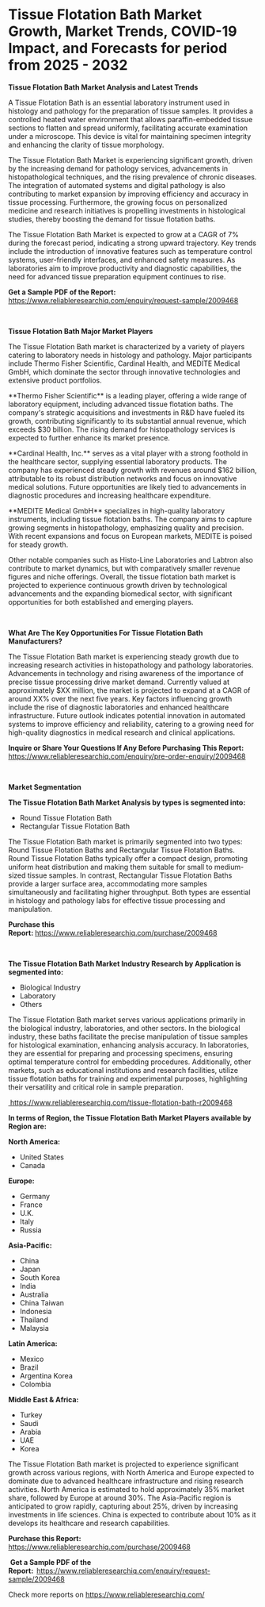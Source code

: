 <p><h1>Tissue Flotation Bath Market Growth, Market Trends, COVID-19 Impact, and Forecasts for period from 2025 - 2032</h1></p><p><strong>Tissue Flotation Bath Market Analysis and Latest Trends</strong></p>
<p><p>A Tissue Flotation Bath is an essential laboratory instrument used in histology and pathology for the preparation of tissue samples. It provides a controlled heated water environment that allows paraffin-embedded tissue sections to flatten and spread uniformly, facilitating accurate examination under a microscope. This device is vital for maintaining specimen integrity and enhancing the clarity of tissue morphology.</p><p>The Tissue Flotation Bath Market is experiencing significant growth, driven by the increasing demand for pathology services, advancements in histopathological techniques, and the rising prevalence of chronic diseases. The integration of automated systems and digital pathology is also contributing to market expansion by improving efficiency and accuracy in tissue processing. Furthermore, the growing focus on personalized medicine and research initiatives is propelling investments in histological studies, thereby boosting the demand for tissue flotation baths.</p><p>The Tissue Flotation Bath Market is expected to grow at a CAGR of 7% during the forecast period, indicating a strong upward trajectory. Key trends include the introduction of innovative features such as temperature control systems, user-friendly interfaces, and enhanced safety measures. As laboratories aim to improve productivity and diagnostic capabilities, the need for advanced tissue preparation equipment continues to rise.</p></p>
<p><strong>Get a Sample PDF of the Report:&nbsp;</strong> <a href="https://www.reliableresearchiq.com/enquiry/request-sample/2009468?utm_campaign=3519&utm_medium=2&utm_source=Github&utm_content=ia&utm_term=10042025&utm_id=tissue-flotation-bath">https://www.reliableresearchiq.com/enquiry/request-sample/2009468</a></p>
<p>&nbsp;</p>
<p><strong>Tissue Flotation Bath Major Market Players</strong></p>
<p><p>The Tissue Flotation Bath market is characterized by a variety of players catering to laboratory needs in histology and pathology. Major participants include Thermo Fisher Scientific, Cardinal Health, and MEDITE Medical GmbH, which dominate the sector through innovative technologies and extensive product portfolios.</p><p>**Thermo Fisher Scientific** is a leading player, offering a wide range of laboratory equipment, including advanced tissue flotation baths. The company's strategic acquisitions and investments in R&D have fueled its growth, contributing significantly to its substantial annual revenue, which exceeds $30 billion. The rising demand for histopathology services is expected to further enhance its market presence.</p><p>**Cardinal Health, Inc.** serves as a vital player with a strong foothold in the healthcare sector, supplying essential laboratory products. The company has experienced steady growth with revenues around $162 billion, attributable to its robust distribution networks and focus on innovative medical solutions. Future opportunities are likely tied to advancements in diagnostic procedures and increasing healthcare expenditure.</p><p>**MEDITE Medical GmbH** specializes in high-quality laboratory instruments, including tissue flotation baths. The company aims to capture growing segments in histopathology, emphasizing quality and precision. With recent expansions and focus on European markets, MEDITE is poised for steady growth.</p><p>Other notable companies such as Histo-Line Laboratories and Labtron also contribute to market dynamics, but with comparatively smaller revenue figures and niche offerings. Overall, the tissue flotation bath market is projected to experience continuous growth driven by technological advancements and the expanding biomedical sector, with significant opportunities for both established and emerging players.</p></p>
<p>&nbsp;</p>
<p><strong>What Are The Key Opportunities For Tissue Flotation Bath Manufacturers?</strong></p>
<p><p>The Tissue Flotation Bath market is experiencing steady growth due to increasing research activities in histopathology and pathology laboratories. Advancements in technology and rising awareness of the importance of precise tissue processing drive market demand. Currently valued at approximately $XX million, the market is projected to expand at a CAGR of around XX% over the next five years. Key factors influencing growth include the rise of diagnostic laboratories and enhanced healthcare infrastructure. Future outlook indicates potential innovation in automated systems to improve efficiency and reliability, catering to a growing need for high-quality diagnostics in medical research and clinical applications.</p></p>
<p><strong>Inquire or Share Your Questions If Any Before Purchasing This Report:</strong> <a href="https://www.reliableresearchiq.com/enquiry/pre-order-enquiry/2009468?utm_campaign=3519&utm_medium=2&utm_source=Github&utm_content=ia&utm_term=10042025&utm_id=tissue-flotation-bath">https://www.reliableresearchiq.com/enquiry/pre-order-enquiry/2009468</a></p>
<p>&nbsp;</p>
<p><strong>Market Segmentation</strong></p>
<p><strong>The Tissue Flotation Bath Market Analysis by types is segmented into:</strong></p>
<p><ul><li>Round Tissue Flotation Bath</li><li>Rectangular Tissue Flotation Bath</li></ul></p>
<p><p>The Tissue Flotation Bath market is primarily segmented into two types: Round Tissue Flotation Baths and Rectangular Tissue Flotation Baths. Round Tissue Flotation Baths typically offer a compact design, promoting uniform heat distribution and making them suitable for small to medium-sized tissue samples. In contrast, Rectangular Tissue Flotation Baths provide a larger surface area, accommodating more samples simultaneously and facilitating higher throughput. Both types are essential in histology and pathology labs for effective tissue processing and manipulation.</p></p>
<p><strong>Purchase this Report:&nbsp;</strong><a href="https://www.reliableresearchiq.com/purchase/2009468?utm_campaign=3519&utm_medium=2&utm_source=Github&utm_content=ia&utm_term=10042025&utm_id=tissue-flotation-bath">https://www.reliableresearchiq.com/purchase/2009468</a></p>
<p>&nbsp;</p>
<p><strong>The Tissue Flotation Bath Market Industry Research by Application is segmented into:</strong></p>
<p><ul><li>Biological Industry</li><li>Laboratory</li><li>Others</li></ul></p>
<p><p>The Tissue Flotation Bath market serves various applications primarily in the biological industry, laboratories, and other sectors. In the biological industry, these baths facilitate the precise manipulation of tissue samples for histological examination, enhancing analysis accuracy. In laboratories, they are essential for preparing and processing specimens, ensuring optimal temperature control for embedding procedures. Additionally, other markets, such as educational institutions and research facilities, utilize tissue flotation baths for training and experimental purposes, highlighting their versatility and critical role in sample preparation.</p></p>
<p><a href="https://www.reliableresearchiq.com/tissue-flotation-bath-r2009468?utm_campaign=3519&utm_medium=2&utm_source=Github&utm_content=ia&utm_term=10042025&utm_id=tissue-flotation-bath">&nbsp;https://www.reliableresearchiq.com/tissue-flotation-bath-r2009468</a></p>
<p><strong>In terms of Region, the Tissue Flotation Bath Market Players available by Region are:</strong></p>
<p>
    <p> <strong> North America: </strong>
        <ul>
            <li>United States</li>
            <li>Canada</li>
        </ul>
        </p> 
    <p> <strong> Europe: </strong>
        <ul>
            <li>Germany</li>
            <li>France</li>
            <li>U.K.</li>
            <li>Italy</li>
            <li>Russia</li>
        </ul>
        </p> 
    <p> <strong> Asia-Pacific: </strong>
        <ul>
            <li>China</li>
            <li>Japan</li>
            <li>South Korea</li>
            <li>India</li>
            <li>Australia</li>
            <li>China Taiwan</li>
            <li>Indonesia</li>
            <li>Thailand</li>
            <li>Malaysia</li>
        </ul>
        </p> 
    <p> <strong> Latin America: </strong>
        <ul>
            <li>Mexico</li>
            <li>Brazil</li>
            <li>Argentina Korea</li>
            <li>Colombia</li>
        </ul>
        </p> 
    <p> <strong> Middle East & Africa: </strong>
        <ul>
            <li>Turkey</li>
            <li>Saudi</li>
            <li>Arabia</li>
            <li>UAE</li>
            <li>Korea</li>
        </ul>
    </p>
    </p>
<p><p>The Tissue Flotation Bath market is projected to experience significant growth across various regions, with North America and Europe expected to dominate due to advanced healthcare infrastructure and rising research activities. North America is estimated to hold approximately 35% market share, followed by Europe at around 30%. The Asia-Pacific region is anticipated to grow rapidly, capturing about 25%, driven by increasing investments in life sciences. China is expected to contribute about 10% as it develops its healthcare and research capabilities.</p></p>
<p><strong>Purchase this Report: </strong><a href="https://www.reliableresearchiq.com/purchase/2009468?utm_campaign=3519&utm_medium=2&utm_source=Github&utm_content=ia&utm_term=10042025&utm_id=tissue-flotation-bath">https://www.reliableresearchiq.com/purchase/2009468</a></p>
<p>&nbsp;<strong>Get a Sample PDF of the Report:&nbsp;&nbsp;</strong><a href="https://www.reliableresearchiq.com/enquiry/request-sample/2009468?utm_campaign=3519&utm_medium=2&utm_source=Github&utm_content=ia&utm_term=10042025&utm_id=tissue-flotation-bath">https://www.reliableresearchiq.com/enquiry/request-sample/2009468</a></p>
<p><strong></strong></p>
<p>Check more reports on <a href="https://www.reliableresearchiq.com/?utm_campaign=3519&utm_medium=2&utm_source=Github&utm_content=ia&utm_term=10042025&utm_id=tissue-flotation-bath">https://www.reliableresearchiq.com/</a></p>